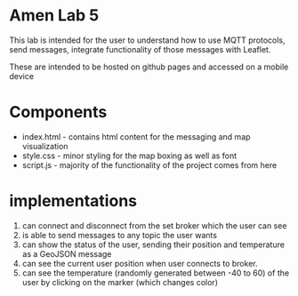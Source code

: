 # Amen Lab 5

This lab is intended for the user to understand how to use MQTT protocols, send messages, 
integrate functionality of those messages with Leaflet. 

These are intended to be hosted on github pages and accessed on a mobile device

# Components

- index.html - contains html content for the messaging and map visualization
- style.css - minor styling for the map boxing as well as font
- script.js - majority of the functionality of the project comes from here


# implementations

1. can connect and disconnect from the set broker which the user can see
2. is able to send messages to any topic the user wants 
3. can show the status of the user, sending their position and temperature as a GeoJSON message
4. can see the current user position when user connects to broker.
5. can see the temperature (randomly generated between -40 to 60) of the user by clicking on the marker (which changes color)
